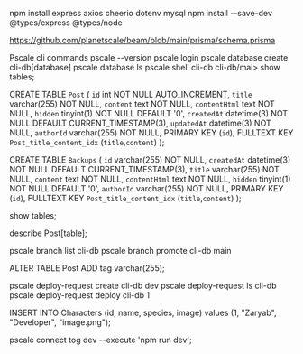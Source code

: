 npm install express axios cheerio dotenv mysql
npm install --save-dev @types/express @types/node

https://github.com/planetscale/beam/blob/main/prisma/schema.prisma

Pscale cli commands
pscale --version
pscale login
pscale database create cli-db[database]
pscale database ls
pscale shell cli-db
cli-db/mai>
show tables;

CREATE TABLE `Post` (
`id` int NOT NULL AUTO_INCREMENT,
`title` varchar(255) NOT NULL,
`content` text NOT NULL,
`contentHtml` text NOT NULL,
`hidden` tinyint(1) NOT NULL DEFAULT '0',
`createdAt` datetime(3) NOT NULL DEFAULT CURRENT_TIMESTAMP(3),
`updatedAt` datetime(3) NOT NULL,
`authorId` varchar(255) NOT NULL,
PRIMARY KEY (`id`),
FULLTEXT KEY `Post_title_content_idx` (`title`,`content`)
);

CREATE TABLE `Backups` (
`id` varchar(255) NOT NULL,
`createdAt` datetime(3) NOT NULL DEFAULT CURRENT_TIMESTAMP(3),
`title` varchar(255) NOT NULL,
`content` text NOT NULL,
`contentHtml` text NOT NULL,
`hidden` tinyint(1) NOT NULL DEFAULT '0',
`authorId` varchar(255) NOT NULL,
PRIMARY KEY (`id`),
FULLTEXT KEY `Post_title_content_idx` (`title`,`content`)
);

show tables;

describe Post[table];

pscale branch list cli-db
pscale branch promote cli-db main

ALTER TABLE Post
ADD tag varchar(255);

pscale deploy-request create cli-db dev
pscale deploy-request ls cli-db
pscale deploy-request deploy cli-db 1

INSERT INTO Characters (id, name, species, image) values (1, "Zaryab", "Developer", "image.png");

pscale connect tog dev --execute 'npm run dev';
